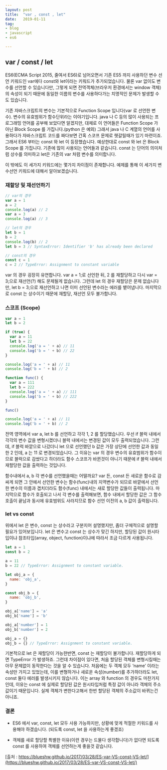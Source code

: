 ```yaml
---
layout: post
title:  "var , const , let"
date:   2019-01-11
tag:
- blog
- javascript
- es6

---
```


## var / const / let

ES6(ECMA Script 2015, 줄여서 ES6)로 넘어오면서 기존 ES5 까지 사용하던 변수 선언 키워드인 var에다 const와 let이라는 키워드가 추가되었습니다. 물론 var 없이도 변수를 선언할 수 있습니다만, 그렇게 되면 전역객체(브라우저 환경에서는 window 객체)의 속성이 되기 때문에 동일한 이름의 변수를 사용하다가는 치명적인 문제가 발생할 수도 있습니다.

기존 자바스크립트의 변수는 기본적으로 Function Scope 입니다(var 로 선언한 변수). 변수의 유효범위가 함수단위라는 이야기입니다. java 나 C 등의 많이 사용되는 프로그래밍 언어를 공부해 보았다면 알겠지만, 대체로 이 언어들은 Function Scope 가 아닌 Block Scope 를 가집니다.(python 은 예외) 그래서 java 나 C 계열의 언어를 사용하다가 자바스크립트 코드를 짜다보면 간혹 스코프 문제로 헷갈릴때가 있기 마련이죠. 그래서 ES6 부터는 const 와 let 이 등장했습니다. 예상한대로 const 와 let 은 Block Scope 를 가집니다. 기존에 많이 사용되는 언어들과 같습니다. const 는 단어의 의미처럼 상수를 의미하고 let은 기존의 var 처럼 변수를 의미합니다.

이 밖에도 이 세가지 키워드에는 몇가지 차이점이 존재합니다. 예제를 통해 이 세가지 변수선언 키워드에 대해서 알아보겠습니다.

### 재할당 및 재선언하기

```js
// var의 경우
var a = 1
a = 2
console.log(a) // 2
var a = 3
console.log(a) // 3

// let의 경우
let b = 1
b = 2
console.log(b) // 2
let b = 3 // SyntaxError: Identifier 'b' has already been declared

// const의 경우
const c = 1
c = 2 // TypeError: Assignment to constant variable
```

var 의 경우 굉장히 유연합니다. var a = 1;로 선언한 뒤, 2 를 재할당하고 다시 var = 3;으로 재선언(?) 해도 문제될게 없습니다. 그런데 let 의 경우 재할당은 문제 없습니다만, let b = 3;으로 재선언하고 나면 이미 선언된 변수라는 에러를 뱉어냅니다. 마지막으로 const 는 상수이기 때문에 재할당, 재선언 모두 불가합니다.

### 스코프 (Scope)

```js
var a = 1
let b = 2

if (true) {
  var a = 11
  let b = 22
  console.log('a = ' + a) // 11
  console.log('b = ' + b) // 22
}

console.log('a = ' + a) // 11
console.log('b = ' + b) // 2

function func() {
  var a = 111
  let b = 222
  console.log('a = ' + a) // 111
  console.log('b = ' + b) // 222
}

func()

console.log('a = ' + a) // 11
console.log('b = ' + b) // 2
```

전역 영역에서 var a, let b 를 선언하고 각각 1, 2 를 할당했습니다. 우선 if 블럭 내에서 각각의 변수 값을 변형시켰더니 블럭 내에서는 변경된 값이 모두 출력되었습니다. 그런데, if 블럭 바깥으로 나갔더니 let 으로 선언했던 b 값은 가장 상단에 선언한 값과 동일한 2 인데, a 는 11 로 변경되었습니다. 그 이유는 var 의 경우 변수의 유효범위가 함수이므로 블럭으로 감쌌다고 하더라도 함수 스코프가 바뀐것이 아니기 때문에 if 블럭 내에서 재할당한 값을 출력하는 것입니다.

함수내에서 a, b 각 변수를 선언했을때는 어떨까요? var 든, const 든 새로운 함수로 감싸게 되면 그 안에서 선언한 변수는 함수(func)내의 지역변수가 되므로 바깥에서 선언한 변수의 이름과 겹치더라도 함수(func) 내에서는 새로 할당한 값들이 출력됩니다. 마지막으로 함수가 호출되고 나서 각 변수를 출력해보면, 함수 내에서 할당한 값은 그 함수 호출이 끝남과 동시에 유효범위도 사라지므로 함수 선언 이전의 a, b 값이 출력됩니다.

### let vs const

위에서 let 은 변수, const 는 상수라고 구분지어 설명했지만, 좀더 구체적으로 설명할 필요가 있어보입니다. let 은 변수고 const 는 상수가 맞긴 하지만, 할당된 값이 원시타입이냐 참조타입(array, object, function)이냐에 따라서 조금 다르게 사용됩니다.

```js
let a = 1
const b = 2

a = 11
b = 22 // TypeError: Assignment to constant variable.

let obj_a = {
  name: 'obj_a',
}

const obj_b = {
  name: 'obj_b',
}

obj_a['name'] = 'a'
obj_b['name'] = 'b'

obj_a['number'] = 1
obj_b['number'] = 2

obj_a = {}
obj_b = {} // TypeError: Assignment to constant variable.
```

기본적으로 let 은 재할당이 가능한반면, const 는 재할당이 불가합니다. 재할당하게 되면 TypeError 가 발생하죠. 그런데 차이점이 있다면, 처음 할당된 객체를 변형시킬때는 아무 문제없이 동작한다는 것을 알 수 있습니다. 처음에는 두 객체 모두 ‘name’ 이라는 속성만 가지고 있었는데, 이를 변형하거나 새로운 속성(number)를 추가하더라도 let, const 둘다 에러를 발생시키지 않습니다. 이는 array 와 function 의 경우도 마찬가지인데, 이유는 const 에 실제로 할당된 값은 원시타입처럼 특정 값이 아니라 객체의 주소값이기 때문입니다. 실제 객체가 변한다고해서 한번 할당된 객체의 주소값이 바뀌는건 아니죠.

### 결론

* ES6 에서 var, const, let 모두 사용 가능하지만, 상황에 맞게 적절한 키워드를 사용해야 하겠습니다. (되도록 const, let 을 사용하는게 좋겠죠)

* 객체를 새로 할당할 특별한 이유(이런 경우는 드물다 생각합니다)가 없다면 되도록 const 를 사용하여 객체를 선언하는게 좋을것 같습니다.




[출처 : https://blueshw.github.io/2017/03/28/ES-var-VS-const-VS-let/](https://blueshw.github.io/2017/03/28/ES-var-VS-const-VS-let/)